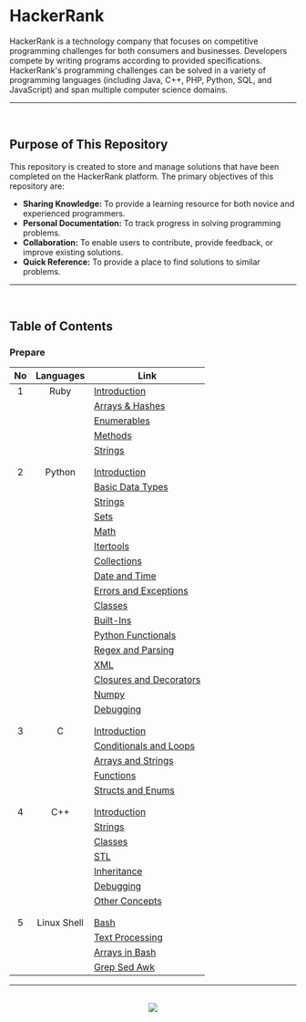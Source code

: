 # HackerRank

HackerRank is a technology company that focuses on competitive programming challenges for both consumers and businesses. Developers compete by writing programs according to provided specifications. HackerRank's programming challenges can be solved in a variety of programming languages (including Java, C++, PHP, Python, SQL, and JavaScript) and span multiple computer science domains.

<hr><br>

## Purpose of This Repository

This repository is created to store and manage solutions that have been completed on the HackerRank platform. The primary objectives of this repository are:
* **Sharing Knowledge:** To provide a learning resource for both novice and experienced programmers.
* **Personal Documentation:** To track progress in solving programming problems.
* **Collaboration:** To enable users to contribute, provide feedback, or improve existing solutions.
* **Quick Reference:** To provide a place to find solutions to similar problems.

<hr><br>

## Table of Contents

### Prepare

|  No |    Languages    |                                                                     Link                                                                        |
|:---:|      :---:      |                                                                     ----                                                                        |
|  1  |    Ruby         | <a href="https://github.com/guanshiyin28/HackerRank/tree/master/Prepare/Ruby/Introduction">Introduction</a>                                     |
|     |                 | <a href="https://github.com/guanshiyin28/HackerRank/tree/master/Prepare/Ruby/Arrays%20%26%20Hashes">Arrays & Hashes</a>                         |
|     |                 | <a href="https://github.com/guanshiyin28/HackerRank/tree/master/Prepare/Ruby/Enumerables">Enumerables</a>                                       |
|     |                 | <a href="https://github.com/guanshiyin28/HackerRank/tree/master/Prepare/Ruby/Methods">Methods</a>                                               |
|     |                 | <a href="https://github.com/guanshiyin28/HackerRank/tree/master/Prepare/Ruby/Strings">Strings</a>                                               |
|     |                 |                                                                                                                                                 |
|     |                 |                                                                                                                                                 |
|  2  |    Python       | <a href="https://github.com/guanshiyin28/HackerRank/tree/master/Prepare/Python/Introduction">Introduction</a>                                   |
|     |                 | <a href="https://github.com/guanshiyin28/HackerRank/tree/master/Prepare/Python/Basic%20Data%20Types">Basic Data Types</a>                       |
|     |                 | <a href="https://github.com/guanshiyin28/HackerRank/tree/master/Prepare/Python/Strings">Strings</a>                                             |
|     |                 | <a href="https://github.com/guanshiyin28/HackerRank/tree/master/Prepare/Python/Sets">Sets</a>                                                   |
|     |                 | <a href="https://github.com/guanshiyin28/HackerRank/tree/master/Prepare/Python/Math">Math</a>                                                   |
|     |                 | <a href="https://github.com/guanshiyin28/HackerRank/tree/master/Prepare/Python/Itertools">Itertools</a>                                         |
|     |                 | <a href="https://github.com/guanshiyin28/HackerRank/tree/master/Prepare/Python/Collections">Collections</a>                                     |
|     |                 | <a href="https://github.com/guanshiyin28/HackerRank/tree/master/Prepare/Python/Date%20and%20Time">Date and Time</a>                             |
|     |                 | <a href="https://github.com/guanshiyin28/HackerRank/tree/master/Prepare/Python/Errors%20and%20Exceptions">Errors and Exceptions</a>             |
|     |                 | <a href="https://github.com/guanshiyin28/HackerRank/tree/master/Prepare/Python/Classes">Classes</a>                                             |
|     |                 | <a href="https://github.com/guanshiyin28/HackerRank/tree/master/Prepare/Python/Built-Ins">Built-Ins</a>                                         |
|     |                 | <a href="https://github.com/guanshiyin28/HackerRank/tree/master/Prepare/Python/Python%20Functionals">Python Functionals</a>                     |
|     |                 | <a href="https://github.com/guanshiyin28/HackerRank/tree/master/Prepare/Python/Regex%20and%20Parsing">Regex and Parsing</a>                     |
|     |                 | <a href="https://github.com/guanshiyin28/HackerRank/tree/master/Prepare/Python/XML">XML</a>                                                     |
|     |                 | <a href="https://github.com/guanshiyin28/HackerRank/tree/master/Prepare/Python/Closures%20and%20Decorators">Closures and Decorators</a>         |
|     |                 | <a href="https://github.com/guanshiyin28/HackerRank/tree/master/Prepare/Python/Numpy">Numpy</a>                                                 |
|     |                 | <a href="https://github.com/guanshiyin28/HackerRank/tree/master/Prepare/Python/Debugging">Debugging</a>                                         |
|     |                 |                                                                                                                                                 |
|     |                 |                                                                                                                                                 |
|  3  |    C            | <a href="https://github.com/guanshiyin28/HackerRank/tree/master/Prepare/C/Introduction">Introduction</a>                                        |
|     |                 | <a href="https://github.com/guanshiyin28/HackerRank/tree/master/Prepare/C/Conditionals%20and%20Loops">Conditionals and Loops</a>                |
|     |                 | <a href="https://github.com/guanshiyin28/HackerRank/tree/master/Prepare/C/Arrays%20and%20Strings">Arrays and Strings</a>                        |
|     |                 | <a href="https://github.com/guanshiyin28/HackerRank/tree/master/Prepare/C/Functions">Functions</a>                                              |
|     |                 | <a href="https://github.com/guanshiyin28/HackerRank/tree/master/Prepare/C/Structs%20and%20Enums">Structs and Enums</a>                          |
|     |                 |                                                                                                                                                 |
|     |                 |                                                                                                                                                 |
|  4  |   C++           | <a href="https://github.com/guanshiyin28/HackerRank/tree/master/Prepare/C%2B%2B/Introduction">Introduction</a>                                  |
|     |                 | <a href="https://github.com/guanshiyin28/HackerRank/tree/master/Prepare/C%2B%2B/Strings">Strings</a>                                            |
|     |                 | <a href="https://github.com/guanshiyin28/HackerRank/tree/master/Prepare/C%2B%2B/Classes">Classes</a>                                            |
|     |                 | <a href="https://github.com/guanshiyin28/HackerRank/tree/master/Prepare/C%2B%2B/STL">STL</a>                                                    |
|     |                 | <a href="https://github.com/guanshiyin28/HackerRank/tree/master/Prepare/C%2B%2B/Inheritance">Inheritance</a>                                    |
|     |                 | <a href="https://github.com/guanshiyin28/HackerRank/tree/master/Prepare/C%2B%2B/Debugging">Debugging</a>                                        |
|     |                 | <a href="https://github.com/guanshiyin28/HackerRank/tree/master/Prepare/C%2B%2B/Other%20Concepts">Other Concepts</a>                            |
|     |                 |                                                                                                                                                 |
|     |                 |                                                                                                                                                 |
|  5  |   Linux Shell   | <a href="https://github.com/guanshiyin28/HackerRank/tree/master/Prepare/Linux%20Shell/Bash">Bash</a>                                            |
|     |                 | <a href="https://github.com/guanshiyin28/HackerRank/tree/master/Prepare/Linux%20Shell/Text%20Processing">Text Processing</a>                    |
|     |                 | <a href="https://github.com/guanshiyin28/HackerRank/tree/master/Prepare/Linux%20Shell/Arrays%20in%20Bash">Arrays in Bash</a>                    |
|     |                 | <a href="https://github.com/guanshiyin28/HackerRank/tree/master/Prepare/Linux%20Shell/Grep%20Sed%20Awk">Grep Sed Awk</a>                        |

<hr><br>

<div align=center>
  <a href="https://www.instagram.com/guanshiyin_/">
     <img src="https://capsule-render.vercel.app/api?type=waving&height=200&color=20:72aae3,100:cadbf5&section=footer&reversal=false&textBg=false&fontAlignY=50&descAlign=48&descAlignY=59"/>
  </a>
</div>
